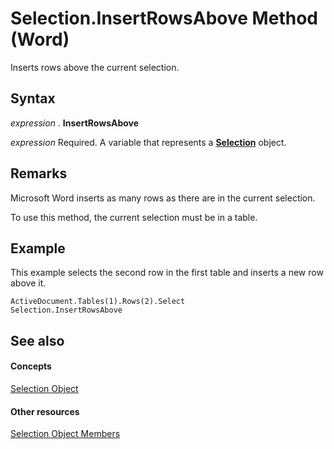 
# Selection.InsertRowsAbove Method (Word)

Inserts rows above the current selection.


## Syntax

 _expression_ . **InsertRowsAbove**

 _expression_ Required. A variable that represents a **[Selection](7b574a91-c33e-ecfd-6783-6b7528b2ed8f.md)** object.


## Remarks

Microsoft Word inserts as many rows as there are in the current selection.

To use this method, the current selection must be in a table.


## Example

This example selects the second row in the first table and inserts a new row above it.


```
ActiveDocument.Tables(1).Rows(2).Select 
Selection.InsertRowsAbove
```


## See also


#### Concepts


[Selection Object](7b574a91-c33e-ecfd-6783-6b7528b2ed8f.md)
#### Other resources


[Selection Object Members](71e67a43-d40a-ad9a-8ef2-c5c487733e0d.md)
